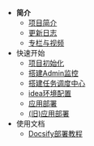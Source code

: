 <!-- _sidebar.md -->

* **简介**
  * [项目简介](/ruoyi-vue-plus/home.md)
  * [更新日志](/ruoyi-vue-plus/changlog.md)
  * [专栏与视频](/ruoyi-vue-plus/column.md)
* 快速开始
  * [项目初始化](/ruoyi-vue-plus/quickstart/init.md)
  * [搭建Admin监控](/ruoyi-vue-plus/quickstart/admin_init.md)
  * [搭建任务调度中心](/ruoyi-vue-plus/quickstart/job_init.md)
  * [idea环境配置](/ruoyi-vue-plus/quickstart/idea_environment.md)
  * [应用部署](/ruoyi-vue-plus/quickstart/deploy.md)
  * [(旧)应用部署](/ruoyi-vue-plus/quickstart/deploy_old.md)
* 使用文档
  * [Docsify部署教程](/ProjectDocs/use.md)
